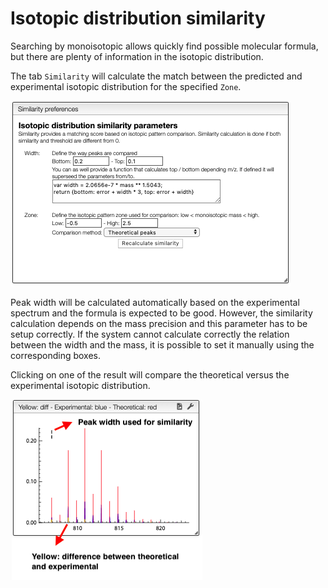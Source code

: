 # Isotopic distribution similarity

Searching by monoisotopic allows quickly find possible molecular formula, but there are plenty of information in the isotopic distribution.

The tab `Similarity` will calculate the match between the predicted
and experimental isotopic distribution for the specified `Zone`.

![preferences](preferences.png)

Peak width will be calculated automatically based on the experimental spectrum and the formula is expected to be good. However, the similarity calculation depends on the mass precision and this parameter has to be setup correctly. If the system cannot calculate correctly the relation between the width and the mass, it is possible to set it manually using the corresponding boxes.

Clicking on one of the result will compare the theoretical versus the experimental isotopic distribution.

![similarity](similarity.png)
